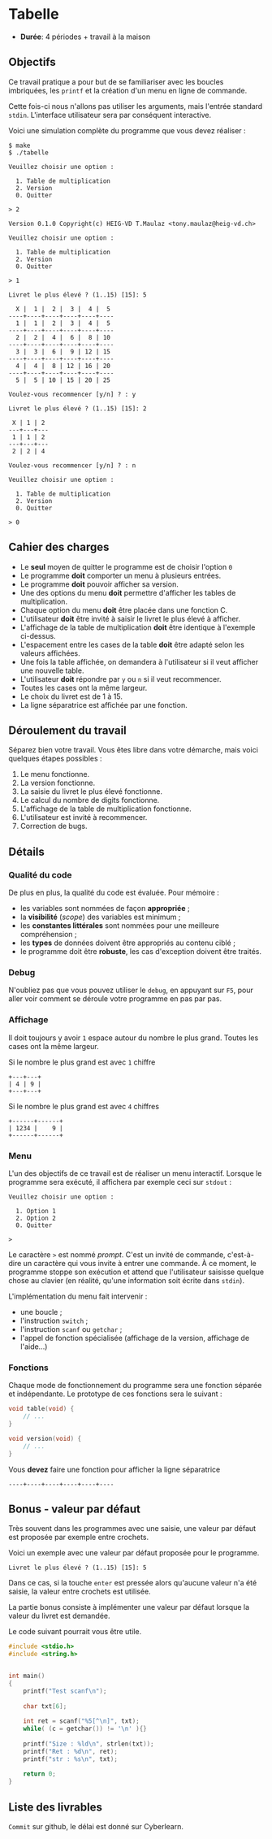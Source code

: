 # Tabelle

- **Durée**: 4 périodes + travail à la maison

## Objectifs

Ce travail pratique a pour but de se familiariser avec les boucles imbriquées, les `printf` et la création d'un menu en ligne de commande.

Cette fois-ci nous n'allons pas utiliser les arguments, mais l'entrée standard `stdin`. L'interface utilisateur sera par conséquent interactive. 

Voici une simulation complète du programme que vous devez réaliser : 

```console
$ make
$ ./tabelle

Veuillez choisir une option :

  1. Table de multiplication
  2. Version
  0. Quitter

> 2

Version 0.1.0 Copyright(c) HEIG-VD T.Maulaz <tony.maulaz@heig-vd.ch>

Veuillez choisir une option :

  1. Table de multiplication
  2. Version
  0. Quitter

> 1

Livret le plus élevé ? (1..15) [15]: 5

  X |  1 |  2 |  3 |  4 |  5
----+----+----+----+----+----
  1 |  1 |  2 |  3 |  4 |  5
----+----+----+----+----+----
  2 |  2 |  4 |  6 |  8 | 10
----+----+----+----+----+----
  3 |  3 |  6 |  9 | 12 | 15
----+----+----+----+----+----
  4 |  4 |  8 | 12 | 16 | 20
----+----+----+----+----+----
  5 |  5 | 10 | 15 | 20 | 25

Voulez-vous recommencer [y/n] ? : y

Livret le plus élevé ? (1..15) [15]: 2

 X | 1 | 2 
---+---+---
 1 | 1 | 2 
---+---+---
 2 | 2 | 4 

Voulez-vous recommencer [y/n] ? : n

Veuillez choisir une option :

  1. Table de multiplication
  2. Version
  0. Quitter

> 0
```

## Cahier des charges

- Le **seul** moyen de quitter le programme est de choisir l'option `0`
- Le programme **doit** comporter un menu à plusieurs entrées.
- Le programme **doit** pouvoir afficher sa version.
- Une des options du menu **doit** permettre d'afficher les tables de multiplication.
- Chaque option du menu **doit** être placée dans une fonction C.
- L'utilisateur **doit** être invité à saisir le livret le plus élevé à afficher.
- L'affichage de la table de multiplication **doit** être identique à l'exemple ci-dessus.
- L'espacement entre les cases de la table **doit** être adapté selon les valeurs affichées.
- Une fois la table affichée, on demandera à l'utilisateur si il veut afficher une nouvelle table.
- L'utilisateur **doit** répondre par `y` ou `n` si il veut recommencer.
- Toutes les cases ont la même largeur.
- Le choix du livret est de 1 à 15.
- La ligne séparatrice est affichée par une fonction.

## Déroulement du travail

Séparez bien votre travail. Vous êtes libre dans votre démarche, mais voici quelques étapes possibles :

1. Le menu fonctionne.
2. La version fonctionne.
3. La saisie du livret le plus élevé fonctionne.
4. Le calcul du nombre de digits fonctionne.
5. L'affichage de la table de multiplication fonctionne.
6. L'utilisateur est invité à recommencer.
7. Correction de bugs.

## Détails

### Qualité du code

De plus en plus, la qualité du code est évaluée. Pour mémoire :

- les variables sont nommées de façon **appropriée** ;
- la **visibilité** (*scope*) des variables est minimum ;
- les **constantes littérales** sont nommées pour une meilleure compréhension ;
- les **types** de données doivent être appropriés au contenu ciblé ;
- le programme doit être **robuste**, les cas d'exception doivent être traités.

### Debug

N'oubliez pas que vous pouvez utiliser le `debug`, en appuyant sur `F5`, pour aller voir comment se déroule votre programme en pas par pas.

### Affichage

Il doit toujours y avoir `1` espace autour du nombre le plus grand.
Toutes les cases ont la même largeur.

Si le nombre le plus grand est avec `1` chiffre
```console
+---+---+
| 4 | 9 |
+---+---+
```

Si le nombre le plus grand est avec `4` chiffres

```console
+------+------+
| 1234 |    9 |
+------+------+
```

### Menu

L'un des objectifs de ce travail est de réaliser un menu interactif. Lorsque le programme sera exécuté, il affichera par exemple ceci sur `stdout` :

```console
Veuillez choisir une option :

  1. Option 1
  2. Option 2
  0. Quitter

>

```

Le caractère `>` est nommé *prompt*. C'est un invité de commande, c'est-à-dire un caractère qui vous invite à entrer une commande. À ce moment, le programme stoppe son exécution et attend que l'utilisateur saisisse quelque chose au clavier (en réalité, qu'une information soit écrite dans `stdin`).

L'implémentation du menu fait intervenir :

- une boucle ;
- l'instruction `switch` ;
- l'instruction `scanf` ou `getchar` ;
- l'appel de fonction spécialisée (affichage de la version, affichage de l'aide...)


### Fonctions

Chaque mode de fonctionnement du programme sera une fonction séparée et indépendante. Le prototype de ces fonctions sera le suivant :

```c
void table(void) {
    // ...
}

void version(void) {
    // ...
}
```

Vous **devez** faire une fonction pour afficher la ligne séparatrice
```console
----+----+----+----+----+----
```

## Bonus - valeur par défaut
Très souvent dans les programmes avec une saisie, une valeur par défaut est proposée par exemple entre crochets.

Voici un exemple avec une valeur par défaut proposée pour le programme.

```console
Livret le plus élevé ? (1..15) [15]: 5
```

Dans ce cas, si la touche `enter` est pressée alors qu'aucune valeur n'a été saisie,
la valeur entre crochets est utilisée.

La partie bonus consiste à implémenter une valeur par défaut lorsque la valeur du livret est demandée.


Le code suivant pourrait vous être utile.
```c
#include <stdio.h>
#include <string.h>


int main()
{
    printf("Test scanf\n");
    
    char txt[6];
    
    int ret = scanf("%5[^\n]", txt);
    while( (c = getchar()) != '\n' ){}
    
    printf("Size : %ld\n", strlen(txt));
    printf("Ret : %d\n", ret);
    printf("str : %s\n", txt);
    
    return 0;
}
```

## Liste des livrables
`Commit` sur github, le délai est donné sur Cyberlearn.
